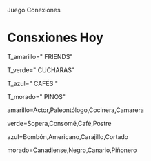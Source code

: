 Juego Conexiones
# Consxiones Hoy #

T_amarillo=" FRIENDS"

T_verde=" CUCHARAS"

T_azul=" CAFÉS "

T_morado=" PINOS"

amarillo=Actor,Paleontólogo,Cocinera,Camarera

verde=Sopera,Consomé,Café,Postre

azul=Bombón,Americano,Carajillo,Cortado

morado=Canadiense,Negro,Canario,Piñonero
